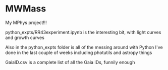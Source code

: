 # MWMass
My MPhys project!!!


python_expts/RR43experiment.ipynb is the interesting bit, with light curves and growth curves

Also in the python_expts folder is all of the messing around with Python I've done in the last couple of weeks including photutils and astropy things

GaiaID.csv is a complete list of all the Gaia IDs, funnily enough
